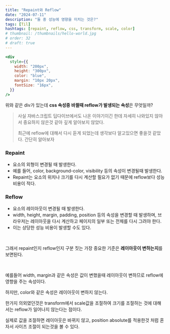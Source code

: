 ```yaml
---
title: "Repaint와 Reflow"
date: "2024-07-11"
description: "둘 중 성능에 영향을 미치는 것은?"
tags: [Til]
hashtags: [repaint, reflow, css, transform, scale, color]
# thumbnail: /thumbnails/hello-world.jpg
# order: 32
# draft: true
---
```


```jsx
<div
  style={{
    width: "200px",
    height: "300px",
    color: "blue",
    margin: "10px 20px",
    fontSize: "16px",
  }}
/>
```

위와 같은 div가 있는데 <b>css 속성중 바뀔때 reflow가 발생되는 속성</b>은 무엇일까?

> 사실 자바스크립트 딥다이브에서도 나온 이야기이긴 한데 자세히 나와있지 않아서 중요하지 않은것 같아 깊게 알아보지 않았다.
>
> 최근에 reflow에 대해서 다시 듣게 되었는데 생각보다 알고있으면 좋을것 같았다. 간단히 알아보자

### Repaint

- 요소의 외형이 변경될 때 발생한다.
- 예를 들어, color, background-color, visibility 등의 속성이 변경될때 발생한다.
- Repaint는 요소의 위치나 크기를 다시 계산할 필요가 없기 때문에 reflow보다 성능 비용이 적다.

### Reflow

- 요소의 레이아웃이 변경될 때 발생한다.
- width, height, margin, padding, position 등의 속성을 변경할 때 발생하며, 브라우저는 레이아웃을 다시 계산하고 페이지의 일부 또는 전체를 다시 그려야 한다.
- 이는 상당한 성능 비용이 발생할 수도 있다.

<br/>

그래서 repaint인지 reflow인지 구분 짓는 가장 중요한 기준은 <b>레이아웃이 변하는지</b>를 보면된다.

<br/>

예를들어 width, margin과 같은 속성은 값이 변했을때 레이아웃이 변하므로 reflow에 영향을 주는 속성이다.

하지만, color와 같은 속성은 레이아웃이 변하지 않는다.

한가지 의외였던것은 transform에서 scale값을 조절하여 크기를 조절하는 것에 대해서는 reflow가 일어나지 않는다는 점이다.

실제로 값을 조절하면 레이아웃은 바뀌지 않고, position absolute를 적용한것 처럼 혼자서 사이즈 조절이 되는것을 볼 수 있다.
